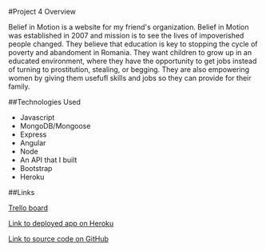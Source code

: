 #Project 4 Overview

Belief in Motion is a website for my friend's organization. Belief in Motion was established in 2007 and mission is to see the lives of impoverished people changed. They believe that education is key to stopping the cycle of poverty and abandoment in Romania. They want children to grow up in an educated environment, where they have the opportunity to get jobs instead of turning to prostitution, stealing, or begging. They are also empowering women by giving them usefufl skills and jobs so they can provide for their family.


##Technologies Used

* Javascript
* MongoDB/Mongoose
* Express
* Angular
* Node
* An API that I built
* Bootstrap
* Heroku

##Links

[Trello board](https://trello.com/b/2qfyHaSG/project-4)

[Link to deployed app on Heroku](https://belief-in-motion.herokuapp.com)

[Link to source code on GitHub](https://github.com/britneydossett/belief-in-motion)
